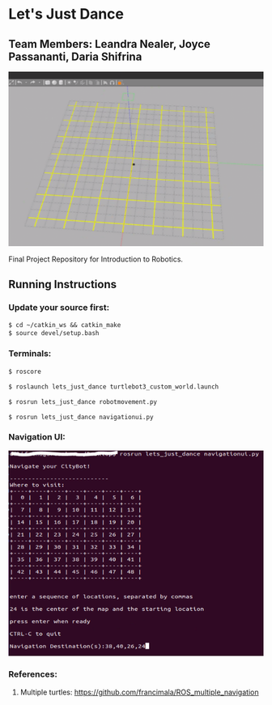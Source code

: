 # Let's Just Dance

## Team Members: Leandra Nealer, Joyce Passananti, Daria Shifrina


<p align="center">
  <img src="mapgrid.png" alt="City Grid"/>
</p>

Final Project Repository for Introduction to Robotics. 



## Running Instructions 

### Update your source first:

```
$ cd ~/catkin_ws && catkin_make
$ source devel/setup.bash  
```


### Terminals:

```
$ roscore
```

```
$ roslaunch lets_just_dance turtlebot3_custom_world.launch
```
```
$ rosrun lets_just_dance robotmovement.py
```

```
$ rosrun lets_just_dance navigationui.py
```

### Navigation UI:

<p align="center">
  <img src="navigationui.png" alt="Navigation UI"/>
</p>

### References:

1. Multiple turtles: https://github.com/francimala/ROS_multiple_navigation
